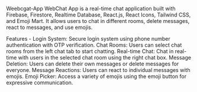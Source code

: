 Weebcgat-App
WebChat App is a real-time chat application built with Firebase, Firestore, Realtime Database, React.js, React Icons, Tailwind CSS, and Emoji Mart. It allows users to chat in different rooms, delete messages, react to messages, and use emojis.

Features - 
Login System: Secure login system using phone number authentication with OTP verification.
Chat Rooms: Users can select chat rooms from the left chat tab to start chatting.
Real-time Chat: Chat in real-time with users in the selected chat room using the right chat box.
Message Deletion: Users can delete their own messages or delete messages for everyone.
Message Reactions: Users can react to individual messages with emojis.
Emoji Picker: Access a variety of emojis using the emoji button for expressive communication.
